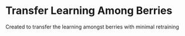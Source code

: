 # Transfer Learning Among Berries
 Created to transfer the learning amongst berries with minimal retraining
